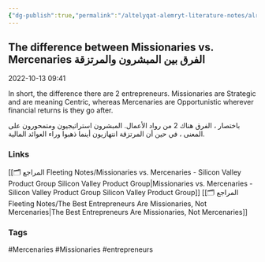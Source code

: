 ```yaml
---
{"dg-publish":true,"permalink":"/altelyqat-alemryt-literature-notes/alryadt-entrepreneurship/missionaries-vs-mercenaries-almbshrwn-walmrtzqt/"}
---
```


## The difference between Missionaries vs. Mercenaries الفرق بين المبشرون والمرتزقة

2022-10-13 09:41

In short, the difference there are 2 entrepreneurs. Missionaries are Strategic and are meaning Centric, whereas Mercenaries are Opportunistic wherever financial returns is they go after.

باختصار ، الفرق هناك 2 من رواد الأعمال. المبشرون استراتيجيون ومتمحورون على المعنى ، في حين أن المرتزقة انتهازيون أينما ذهبوا وراء العوائد المالية.

### Links 
[[🗂️ المراجع Fleeting Notes/Missionaries vs. Mercenaries - Silicon Valley Product Group  Silicon Valley Product Group\|Missionaries vs. Mercenaries - Silicon Valley Product Group  Silicon Valley Product Group]]
[[🗂️ المراجع Fleeting Notes/The Best Entrepreneurs Are Missionaries, Not Mercenaries\|The Best Entrepreneurs Are Missionaries, Not Mercenaries]]

### Tags
#Mercenaries #Missionaries #entrepreneurs 

